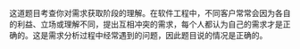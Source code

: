 这道题目考查你对需求获取阶段的理解。在软件工程中，不同客户常常会因为各自的利益、立场或理解不同，提出互相冲突的需求，每个人都认为自己的需求才是正确的。这是需求分析过程中经常遇到的问题，因此题目说的情况是正确的。